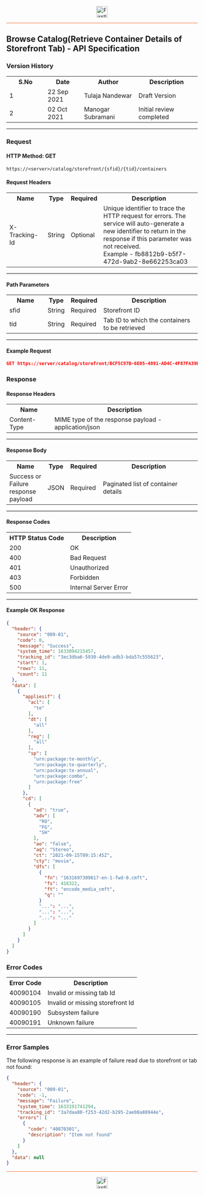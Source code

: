 <p align="center"><img src="https://cdn.shortpixel.ai/spai/w_378+q_lossy+ret_img+to_webp/https://firstlight.ai/wp-content/uploads/2021/03/300ppi-logotype-transparent.png" alt="Firstlight" height="30"/></p>

<hr style="height:1px;border-width:0;background-color:#f26524">

## Browse Catalog(Retrieve Container Details of Storefront Tab) - API Specification

### Version History

<table width='100%'>
  <tr>
    <th width='20%'>S.No</th>
    <th>Date</th>
    <th>Author</th>
    <th>Description</th>
  </tr>
  <tr>
    <td>1</td>
    <td>22 Sep 2021</td>
    <td>Tulaja Nandewar</td>
    <td>Draft Version</td>
  </tr>
  <tr>
    <td>2</td>
    <td>02 Oct 2021</td>
    <td>Manogar Subramani</td>
    <td>Initial review completed</td>
  </tr>
</table>

<hr style="height:1px;border-width:0;background-color:black">

### Request

#### HTTP Method: GET

```
https://<server>/catalog/storefront/{sfid}/{tid}/containers
```

<div class="page"/>

#### Request Headers

<table width='100%'>
  <tr>
    <th width='20%'>Name</th>
    <th>Type</th>
    <th>Required</th>
    <th>Description</th>
  </tr>
   <tr>
    <td>X-Tracking-Id</td>
    <td>String</td>
    <td>Optional</td>
    <td>Unique identifier to trace the HTTP request for errors. The service will auto-generate a new identifier to return in the response if this parameter was not received.<br/>Example - fb8812b9-b5f7-472d-9ab2-8e662253ca03</td>
  </tr>
</table>

<hr style="height:1px;border-width:0;background-color:black">

<div class="page"/>

#### Path Parameters

<table width="100%">
  <tr>
    <th width='20%'>Name</th>
    <th>Type</th>
    <th>Required</th>
    <th>Description</th>
  </tr>
  <tr>
    <td>sfid</td>
    <td>String</td>
    <td>Required</td>
    <td>Storefront ID</td>
  </tr>
  <tr>
    <td>tid</td>
    <td>String</td>
    <td>Required</td>
    <td>Tab ID to which the containers to be retrieved</td>
  </tr>
</table>

<hr style="height:1px;border-width:0;background-color:black">

#### Example Request

```json
GET https://server/catalog/storefront/BCF5C97B-6E05-4891-AD4C-4F87FA39BD63/07FA689B-F2C1-4AA0-9BA8-6F60A67693F8/containers?containers?pageNumber=1&policy_evaluate=false&pageSize=25
```

### Response

#### Response Headers

<table width="100%">
  <tr>
    <th>Name</th>
    <th>Description</th>
  </tr>
  <tr>
    <td>Content-Type</td>
    <td>MIME type of the response payload - application/json</td>
  </tr>
</table>

<hr style="height:1px;border-width:0;background-color:black">

#### Response Body

<table width="100%">
  <tr>
    <th width='20%'>Name</th>
    <th>Type</th>
    <th>Required</th>
    <th>Description</th>
  </tr>
 <tr>
    <td>Success or Failure response payload</td>
    <td>JSON</td>
    <td>Required</td>
    <td>Paginated list of container details</td>
  </tr>
</table>

<hr style="height:1px;border-width:0;background-color:black">


#### Response Codes

<table width="100%">
  <tr>
    <th>HTTP Status Code</th>
    <th>Description</th>
  </tr>
  <tr>
    <td>200</td>
    <td>OK</td>
  </tr>
  <tr>
    <td>400</td>
    <td>Bad Request</td>
  </tr>
  <tr>
    <td>401</td>
    <td>Unauthorized</td>
  </tr>
  <tr>
    <td>403</td>
    <td>Forbidden</td>
  </tr>
  <tr>
    <td>500</td>
    <td>Internal Server Error</td>
  </tr>
</table>

<hr style="height:1px;border-width:0;background-color:black">

<div class="page"/>

#### Example OK Response

```json
{
  "header": {
    "source": "009-01",
    "code": 0,
    "message": "Success",
    "system_time": 1633094215457,
    "tracking_id": "3ec3dba6-5930-4de9-adb3-bda57c555623",
    "start": 1,
    "rows": 11,
    "count": 11
  },
  "data": [
    {
      "appliesif": {
        "acl": [
          "te"
        ],
        "dt": [
          "all"
        ],
        "reg": [
          "all"
        ],
        "sp": [
          "urn:package:te-monthly",
          "urn:package:te-quarterly",
          "urn:package:te-annual",
          "urn:package:combo",
          "urn:package:free"
        ]
      },
      "cd": [
        {
          "ad": "true",
          "adv": [
            "RO",
            "FG",
            "SH"
          ],
          "ao": "false",
          "aq": "Stereo",
          "ct": "2021-09-15T09:15:45Z",
          "cty": "movie",
          "dfs": [
            {
              "fn": "1631697309617-en-1-fwd-0.cmft",
              "fs": 418322,
              "ft": "encode_media_cmft",
              "q": ""
            }
            "...": "...",
            "...": "...",
            "...": "..."
          ]
        }
      ]
    }
  ]
}
```

### Error Codes

<table width="100%">
  <tr>
    <th>Error Code</th>
    <th>Description</th>
  </tr>
   <tr>
    <td>40090104</td>
    <td>Invalid or missing tab Id</td>
  </tr>
   <tr>
    <td>40090105</td>
    <td>Invalid or missing storefront Id</td>
  </tr>
  <tr>
    <td>40090190</td>
    <td>Subsystem failure</td>
  </tr>
  <tr>
    <td>40090191</td>
    <td>Unknown failure</td>
  </tr>
</table>

<hr style="height:1px;border-width:0;background-color:black">

### Error Samples

The following response is an example of failure read due to storefront or tab not found:

``` json
{
  "header": {
    "source": "009-01",
    "code": -1,
    "message": "Failure",
    "system_time": 1633191741294,
    "tracking_id": "3a7daa80-f253-42d2-b295-2ae08a88944e",
    "errors": [
      {
        "code": "40870301",
        "description": "Item not found"
      }
    ]
  },
  "data": null
}
```

<hr style="height:1px;border-width:0;background-color:#f26524">

<p align="center"><img src="https://cdn.shortpixel.ai/spai/w_378+q_lossy+ret_img+to_webp/https://firstlight.ai/wp-content/uploads/2021/03/300ppi-logotype-transparent.png" alt="Firstlight" height="30"/></p>